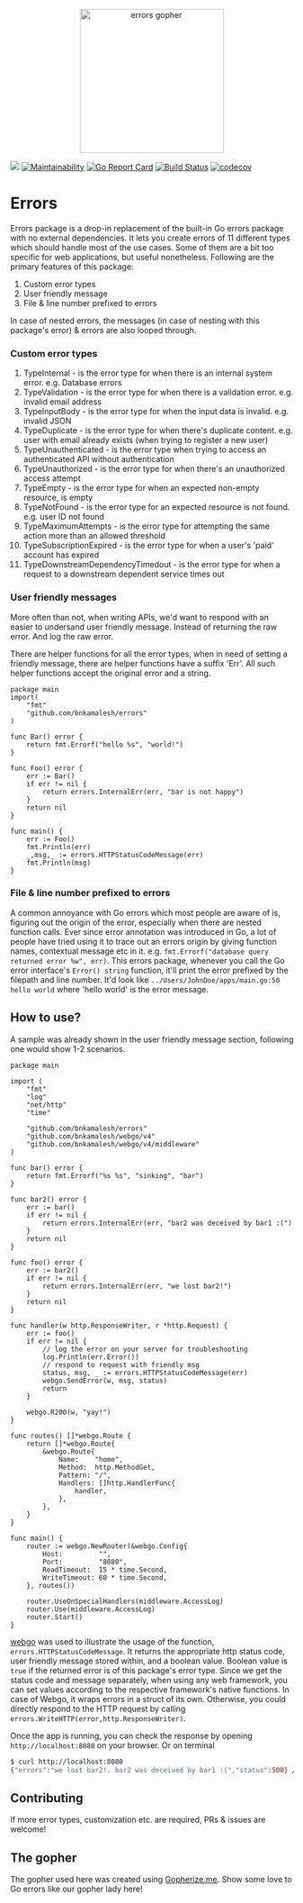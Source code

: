 <p align="center"><img src="https://user-images.githubusercontent.com/1092882/87815217-d864a680-c882-11ea-9c94-24b67f7125fe.png" alt="errors gopher" width="256px"/></p>

[![](https://godoc.org/github.com/nathany/looper?status.svg)](http://godoc.org/github.com/bnkamalesh/errors)
[![Maintainability](https://api.codeclimate.com/v1/badges/a86629ab167695d4db7f/maintainability)](https://codeclimate.com/github/bnkamalesh/errors)
[![Go Report Card](https://goreportcard.com/badge/github.com/bnkamalesh/errors)](https://goreportcard.com/report/github.com/bnkamalesh/errors)
[![Build Status](https://travis-ci.org/bnkamalesh/errors.svg?branch=master)](https://travis-ci.org/bnkamalesh/errors)
[![codecov](https://codecov.io/gh/bnkamalesh/errors/branch/master/graph/badge.svg)](https://codecov.io/gh/bnkamalesh/errors)

# Errors

Errors package is a drop-in replacement of the built-in Go errors package with no external dependencies. It lets you create errors of 11 different types which should handle most of the use cases. Some of them are a bit too specific for web applications, but useful nonetheless. Following are the primary features of this package:

1. Custom error types
2. User friendly message
3. File & line number prefixed to errors

In case of nested errors, the messages (in case of nesting with this package's error) & errors are also looped through.

### Custom error types

1. TypeInternal - is the error type for when there is an internal system error. e.g. Database errors
2. TypeValidation - is the error type for when there is a validation error. e.g. invalid email address
3. TypeInputBody - is the error type for when the input data is invalid. e.g. invalid JSON
4. TypeDuplicate - is the error type for when there's duplicate content. e.g. user with email already exists (when trying to register a new user)
5. TypeUnauthenticated - is the error type when trying to access an authenticated API without authentication
6. TypeUnauthorized - is the error type for when there's an unauthorized access attempt
7. TypeEmpty - is the error type for when an expected non-empty resource, is empty
8. TypeNotFound - is the error type for an expected resource is not found. e.g. user ID not found
9. TypeMaximumAttempts - is the error type for attempting the same action more than an allowed threshold
10. TypeSubscriptionExpired - is the error type for when a user's 'paid' account has expired
11. TypeDownstreamDependencyTimedout - is the error type for when a request to a downstream dependent service times out

### User friendly messages

More often than not, when writing APIs, we'd want to respond with an easier to undersand user friendly message. Instead of returning the raw error. And log the raw error.

There are helper functions for all the error types, when in need of setting a friendly message, there are helper functions have a suffix 'Err'. All such helper functions accept the original error and a string.

```golang
package main
import(
    "fmt"
    "github.com/bnkamalesh/errors"
)

func Bar() error {
    return fmt.Errorf("hello %s", "world!")
}

func Foo() error {
    err := Bar()
    if err != nil {
        return errors.InternalErr(err, "bar is not happy")
    }
    return nil
}

func main() {
    err := Foo()
    fmt.Println(err)
    _,msg,_ := errors.HTTPStatusCodeMessage(err)
    fmt.Println(msg)
}
```

### File & line number prefixed to errors

A common annoyance with Go errors which most people are aware of is, figuring out the origin of the error, especially when there are nested function calls. Ever since error annotation was introduced in Go, a lot of people have tried using it to trace out an errors origin by giving function names, contextual message etc in it. e.g. `fmt.Errorf("database query returned error %w", err)`. This errors package, whenever you call the Go error interface's `Error() string` function, it'll print the error prefixed by the filepath and line number. It'd look like `../Users/JohnDoe/apps/main.go:50 hello world` where 'hello world' is the error message.

## How to use?

A sample was already shown in the user friendly message section, following one would show 1-2 scenarios.

```golang
package main

import (
	"fmt"
	"log"
	"net/http"
	"time"

	"github.com/bnkamalesh/errors"
	"github.com/bnkamalesh/webgo/v4"
	"github.com/bnkamalesh/webgo/v4/middleware"
)

func bar() error {
	return fmt.Errorf("%s %s", "sinking", "bar")
}

func bar2() error {
	err := bar()
	if err != nil {
		return errors.InternalErr(err, "bar2 was deceived by bar1 :(")
	}
	return nil
}

func foo() error {
	err := bar2()
	if err != nil {
		return errors.InternalErr(err, "we lost bar2!")
	}
	return nil
}

func handler(w http.ResponseWriter, r *http.Request) {
	err := foo()
	if err != nil {
		// log the error on your server for troubleshooting
		log.Println(err.Error())
		// respond to request with friendly msg
		status, msg, _ := errors.HTTPStatusCodeMessage(err)
		webgo.SendError(w, msg, status)
		return
	}

	webgo.R200(w, "yay!")
}

func routes() []*webgo.Route {
	return []*webgo.Route{
		&webgo.Route{
			Name:    "home",
			Method:  http.MethodGet,
			Pattern: "/",
			Handlers: []http.HandlerFunc{
				handler,
			},
		},
	}
}

func main() {
	router := webgo.NewRouter(&webgo.Config{
		Host:         "",
		Port:         "8080",
		ReadTimeout:  15 * time.Second,
		WriteTimeout: 60 * time.Second,
	}, routes())

	router.UseOnSpecialHandlers(middleware.AccessLog)
	router.Use(middleware.AccessLog)
	router.Start()
}

```

[webgo](https://github.com/bnkamalesh/webgo) was used to illustrate the usage of the function, `errors.HTTPStatusCodeMessage`. It returns the appropriate http status code, user friendly message stored within, and a boolean value. Boolean value is `true` if the returned error is of this package's error type.
Since we get the status code and message separately, when using any web framework, you can set values according to the respective framework's native functions. In case of Webgo, it wraps errors in a struct of its own. Otherwise, you could directly respond to the HTTP request by calling `errors.WriteHTTP(error,http.ResponseWriter)`. 

Once the app is running, you can check the response by opening `http://localhost:8080` on your browser. Or on terminal
```bash
$ curl http://localhost:8080
{"errors":"we lost bar2!. bar2 was deceived by bar1 :(","status":500} // output/response
```

## Contributing

If more error types, customization etc. are required, PRs & issues are welcome!

## The gopher

The gopher used here was created using [Gopherize.me](https://gopherize.me/). Show some love to Go errors like our gopher lady here!